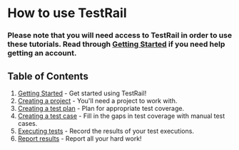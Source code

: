 # How to use TestRail
### Please note that you will need access to TestRail in order to use these tutorials.  Read through [Getting Started](getting-started.md) if you need help getting an account.

## Table of Contents
1. [Getting Started](getting-started.md) - Get started using TestRail!
1. [Creating a project](creating-a-project.md) - You'll need a project to work with.
1. [Creating a test plan](creating-a-test-plan.md) - Plan for appropriate test coverage.
1. [Creating a test case](creating-a-test-case.md) - Fill in the gaps in test coverage with manual test cases.
1. [Executing tests](executing-tests.md) - Record the results of your test executions.
1. [Report results](report-results.md) - Report all your hard work!
